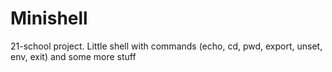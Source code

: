 # Minishell
21-school project. Little shell with commands (echo, cd, pwd, export, unset, env, exit) and some more stuff
